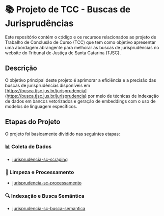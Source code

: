 # 📚 Projeto de TCC - Buscas de Jurisprudências

Este repositório contém o código e os recursos relacionados ao projeto de Trabalho de Conclusão de Curso (TCC) que tem como objetivo apresentar uma abordagem abrangente para melhorar as buscas de jurisprudências no website do Tribunal de Justiça de Santa Catarina (TJSC).

## Descrição

O objetivo principal deste projeto é aprimorar a eficiência e a precisão das buscas de jurisprudências disponíveis em [https://busca.tjsc.jus.br/jurisprudencia](https://busca.tjsc.jus.br/jurisprudencia) por meio de técnicas de indexação de dados em bancos vetorizados e geração de embeddings com o uso de modelos de linguagem específicos.

## Etapas do Projeto

O projeto foi basicamente dividido nas seguintes etapas:

### 📊 Coleta de Dados

- [jurisprudencia-sc-scraping](https://github.com/jonas-elias/jurisprudencia-sc-scraping)

### 🔄 Limpeza e Processamento

- [jurisprudencia-sc-processamento](https://github.com/jonas-elias/jurisprudencia-sc-processamento)

### 🔍 Indexação e Busca Semântica

- [jurisprudencia-sc-busca-semantica](https://github.com/jonas-elias/jurisprudencia-sc-busca-semantica)
